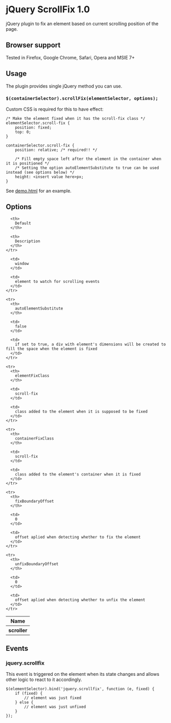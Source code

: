 # jQuery ScrollFix 1.0

jQuery plugin to fix an element based on current scrolling position of the page.

## Browser support

Tested in Firefox, Google Chrome, Safari, Opera and MSIE 7+

## Usage

The plugin provides single jQuery method you can use.

### `$(containerSelector).scrollFix(elementSelector, options);`

Custom CSS is required for this to have effect:

    /* Make the element fixed when it has the scroll-fix class */
    elementSelector.scroll-fix {
        position: fixed;
        top: 0;
    }

    containerSelector.scroll-fix {
        position: relative; /* required!! */

        /* Fill empty space left after the element in the container when it is positioned */
        /* Setting the option autoElementSubstitute to true can be used instead (see options below) */
        height: <insert value here>px;
    }

See [demo.html](demo.html) for an example.


## Options

<table>
  <thead>
    <tr>
      <th>
        Name
      </th>
      
      <th>
        Default
      </th>
      
      <th>
        Description
      </th>
    </tr>
  </thead>
  
  <tbody>
    <tr>
      <th>
        scroller
      </th>
      
      <td>
        window
      </td>
      
      <td>
        element to watch for scrolling events
      </td>
    </tr>

    <tr>
      <th>
        autoElementSubstitute
      </th>
      
      <td>
        false
      </td>
      
      <td>
        if set to true, a div with element's dimensions will be created to fill the space when the element is fixed
      </td>
    </tr>

    <tr>
      <th>
        elementFixClass
      </th>
      
      <td>
        scroll-fix
      </td>
      
      <td>
        class added to the element when it is supposed to be fixed
      </td>
    </tr>

    <tr>
      <th>
        containerFixClass
      </th>
      
      <td>
        scroll-fix
      </td>
      
      <td>
        class added to the element's container when it is fixed
      </td>
    </tr>

    <tr>
      <th>
        fixBoundaryOffset
      </th>
      
      <td>
        0
      </td>
      
      <td>
        offset aplied when detecting whether to fix the element
      </td>
    </tr>

    <tr>
      <th>
        unfixBoundaryOffset
      </th>
      
      <td>
        0
      </td>
      
      <td>
        offset aplied when detecting whether to unfix the element
      </td>
    </tr>
  </tbody>
</table>

## Events

### jquery.scrollfix

This event is triggered on the element when its state changes and allows other logic to react to it accordingly.

    $(elementSelector).bind('jquery.scrollfix', function (e, fixed) {
        if (fixed) {
            // element was just fixed
        } else {
            // element was just unfixed
        }
    });
